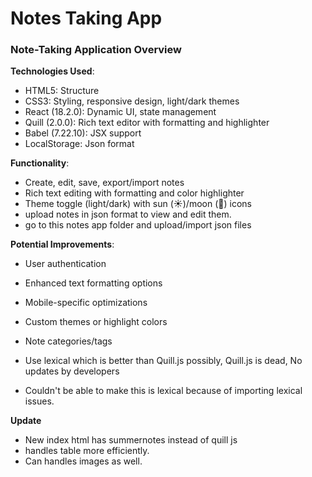 # Notes Taking App

### Note-Taking Application Overview

**Technologies Used**:
- HTML5: Structure
- CSS3: Styling, responsive design, light/dark themes
- React (18.2.0): Dynamic UI, state management
- Quill (2.0.0): Rich text editor with formatting and highlighter
- Babel (7.22.10): JSX support
- LocalStorage: Json format

**Functionality**:
- Create, edit, save, export/import notes
- Rich text editing with formatting and color highlighter
- Theme toggle (light/dark) with sun (☀️)/moon (🌙) icons
- upload notes in json format to view and edit them.
- go to this notes app folder and upload/import json files

**Potential Improvements**:
- User authentication
- Enhanced text formatting options
- Mobile-specific optimizations
- Custom themes or highlight colors
- Note categories/tags

- Use lexical which is better than Quill.js possibly, Quill.js is dead, No updates by developers 
- Couldn't be able to make this is lexical because of importing lexical issues.

**Update**
- New index html has summernotes instead of quill js
- handles table more efficiently.
- Can handles images as well.
